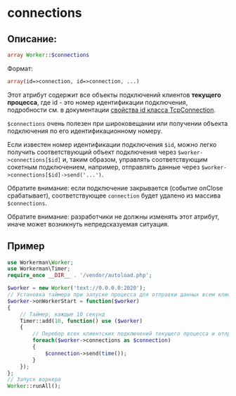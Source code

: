 # connections
## Описание:
```php
array Worker::$connections
```

Формат:
```php
array(id=>connection, id=>connection, ...)
```

Этот атрибут содержит все объекты подключений клиентов **текущего процесса**, где id - это номер идентификации подключения, подробности см. в документации [свойства id класса TcpConnection](../tcp-connection/id.md).

```$connections``` очень полезен при широковещании или получении объекта подключения по его идентификационному номеру.

Если известен номер идентификации подключения ```$id```, можно легко получить соответствующий объект подключения через ```$worker->connections[$id]``` и, таким образом, управлять соответствующим сокетным подключением, например, отправлять данные через ```$worker->connections[$id]->send('...')```.

Обратите внимание: если подключение закрывается (событие onClose срабатывает), соответствующее ```connection``` будет удалено из массива ```$connections```.

Обратите внимание: разработчики не должны изменять этот атрибут, иначе может возникнуть непредсказуемая ситуация.


## Пример

```php
use Workerman\Worker;
use Workerman\Timer;
require_once __DIR__ . '/vendor/autoload.php';

$worker = new Worker('text://0.0.0.0:2020');
// Установка таймера при запуске процесса для отправки данных всем клиентским подключениям
$worker->onWorkerStart = function($worker)
{
    // Таймер, каждые 10 секунд
    Timer::add(10, function() use ($worker)
    {
        // Перебор всех клиентских подключений текущего процесса и отправка текущего времени сервера
        foreach($worker->connections as $connection)
        {
            $connection->send(time());
        }
    });
};
// Запуск воркера
Worker::runAll();
```
